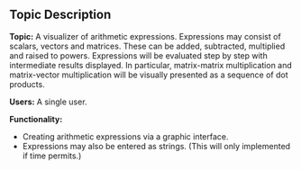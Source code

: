 ## Topic Description

**Topic:**
A visualizer of arithmetic expressions. Expressions may consist of scalars, vectors and matrices. These can be added, subtracted, multiplied and raised to powers. Expressions will be evaluated step by step with intermediate results displayed. In particular, matrix-matrix multiplication and matrix-vector multiplication will be visually presented as a sequence of dot products.

**Users:**
A single user.

**Functionality:**
* Creating arithmetic expressions via a graphic interface.
* Expressions may also be entered as strings. (This will only implemented if time permits.)
